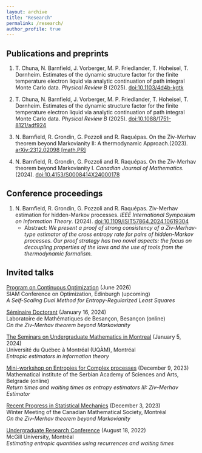 ```yaml
---
layout: archive
title: "Research"
permalink: /research/
author_profile: true
---
```


Publications and preprints
---

1. T. Chuna, N. Barnfield, J. Vorberger, M. P. Friedlander, T. Hoheisel, T. Dornheim. Estimates of the dynamic structure factor for the finite temperature electron liquid via analytic continuation of path integral Monte Carlo data. *Physical Review B* (2025). [doi:10.1103/4d4b-kgtk](https://journals.aps.org/prb/abstract/10.1103/4d4b-kgt)

2. T. Chuna, N. Barnfield, J. Vorberger, M. P. Friedlander, T. Hoheisel, T. Dornheim. Estimates of the dynamic structure factor for the finite temperature electron liquid via analytic continuation of path integral Monte Carlo data. *Physical Review B* (2025). [doi:10.1088/1751-8121/adf924]([https://journals.aps.org/prb/abstract/10.1103/4d4b-kgt](https://iopscience.iop.org/article/10.1088/1751-8121/adf924))

4. N. Barnfield, R. Grondin, G. Pozzoli and R. Raquépas. On the Ziv-Merhav theorem beyond Markovianity II: A thermodynamic Approach.(2023). [arXiv:2312.02098 [math.PR]](https://arxiv.org/abs/2312.02098) 
  
5. N. Barnfield, R. Grondin, G. Pozzoli and R. Raquépas. On the Ziv-Merhav theorem beyond Markovianity I. *Canadian Journal of Mathematics*. (2024). [doi:10.4153/S0008414X24000178](https://www.cambridge.org/core/journals/canadian-journal-of-mathematics/article/on-the-zivmerhav-theorem-beyond-markovianity-i/24BC689E60F8531C01A780744A81BE79)

   
Conference proceedings
---

1. N. Barnfield, R. Grondin, G. Pozzoli and R. Raquépas. Ziv-Merhav estimation for hidden-Markov processes. *IEEE International Symposium on Information Theory*. (2024). [doi:10.1109/ISIT57864.2024.10619304](https://arxiv.org/abs/2408.08809)
   - Abstract: *We present a proof of strong consistency of a Ziv-Merhav-type estimator of the cross entropy rate for pairs of hidden-Markov processes. Our proof strategy has two novel aspects: the focus on decoupling properties of the laws and the use of tools from the thermodynamic formalism.*

Invited talks
---

[Program on Continuous Optimization](https://www.siam.org/conferences-events/siam-conferences/op26/) (June 2026)            
SIAM Conference on Optimization, Edinburgh (upcoming)          
*A Self-Scaling Dual Method for Entropy-Regularized Least Squares*  

[Séminaire Doctorant](https://lmb.univ-fcomte.fr/On-the-Ziv-Merhav-theorem-beyond) (January 16, 2024)            
Laboratoire de Mathématiques de Besançon, Besançon (online)                 
*On the Ziv-Merhav theorem beyond Markovianity*   

[The Seminars on Undergraduate Mathematics in Montreal](https://www.summ.xyz/docs/programme.pdf) (January 5, 2024)          
Université du Québec à Montréal (UQÀM), Montréal         
*Entropic estimators in information theory*

[Mini-workshop on Entropies for Complex processes](http://www.mi.sanu.ac.rs/novi_sajt/research/conferences/Mini-workshop_entropies_for_complex_processes.pdf) (December 9, 2023)  
Mathematical institute of the Serbian Academy of Sciences and Arts, Belgrade (online)  
*Return times and waiting times as entropy estimators III: Ziv–Merhav Estimator*   

[Recent Progress in Statistical Mechanics](https://www2.cms.math.ca/Events/winter23/abs/rps) (December 3, 2023)  
Winter Meeting of the Canadian Mathematical Society, Montréal                  
*On the Ziv-Merhav theorem beyond Markovianity*   

[Undergraduate Research Conference](https://www.mcgill.ca/mathstat/undergraduate/undergraduate-research/undergraduate-research-conference) (August 18, 2022)  
McGill University, Montréal               
*Estimating entropic quantities using recurrences and waiting times*

